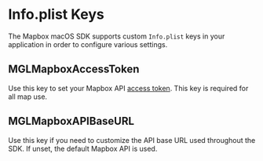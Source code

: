 # Info.plist Keys

The Mapbox macOS SDK supports custom `Info.plist` keys in your application in order to configure various settings. 

## MGLMapboxAccessToken

Use this key to set your Mapbox API [access token](https://www.mapbox.com/help/define-access-token/). This key is required for all map use. 

## MGLMapboxAPIBaseURL

Use this key if you need to customize the API base URL used throughout the SDK. If unset, the default Mapbox API is used. 
